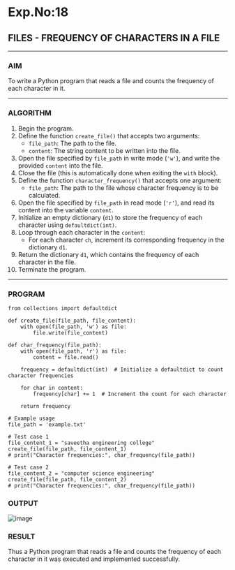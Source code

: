 # Exp.No:18  
## FILES - FREQUENCY OF CHARACTERS IN A FILE

---

### AIM  
To write a Python program that reads a file and counts the frequency of each character in it.

---

### ALGORITHM

1. Begin the program.  
2. Define the function `create_file()` that accepts two arguments:  
   - `file_path`: The path to the file.  
   - `content`: The string content to be written into the file.  
3. Open the file specified by `file_path` in write mode (`'w'`), and write the provided `content` into the file.  
4. Close the file (this is automatically done when exiting the `with` block).  
5. Define the function `character_frequency()` that accepts one argument:  
   - `file_path`: The path to the file whose character frequency is to be calculated.  
6. Open the file specified by `file_path` in read mode (`'r'`), and read its content into the variable `content`.  
7. Initialize an empty dictionary (`d1`) to store the frequency of each character using `defaultdict(int)`.  
8. Loop through each character in the `content`:  
   - For each character `ch`, increment its corresponding frequency in the dictionary `d1`.  
9. Return the dictionary `d1`, which contains the frequency of each character in the file.  
10. Terminate the program.

---

### PROGRAM

```
from collections import defaultdict

def create_file(file_path, file_content):
    with open(file_path, 'w') as file:
        file.write(file_content)

def char_frequency(file_path):
    with open(file_path, 'r') as file:
        content = file.read()
    
    frequency = defaultdict(int)  # Initialize a defaultdict to count character frequencies

    for char in content:
        frequency[char] += 1  # Increment the count for each character

    return frequency

# Example usage
file_path = 'example.txt'

# Test case 1
file_content_1 = "saveetha engineering college"
create_file(file_path, file_content_1)
# print("Character frequencies:", char_frequency(file_path))

# Test case 2
file_content_2 = "computer science engineering"
create_file(file_path, file_content_2)
# print("Character frequencies:", char_frequency(file_path))
```


### OUTPUT
![image](https://github.com/user-attachments/assets/f040dd3a-7a2b-4b6d-b443-03aa6c24ec63)
### RESULT
Thus a Python program that reads a file and counts the frequency of each character in it was executed and implemented successfully.
